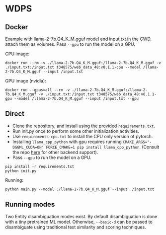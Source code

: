 # WDPS

## Docker
Example with llama-2-7b.Q4_K_M.gguf model and input.txt in the CWD, attach them as volumes. Pass `--gpu` to run the model on a GPU.

CPU image:
```
docker run --rm -v ./llama-2-7b.Q4_K_M.gguf:/llama-2-7b.Q4_K_M.gguf -v ./input.txt:/input.txt t348575/web_data_48:v0.1.1-cpu --model /llama-2-7b.Q4_K_M.gguf --input /input.txt
```

GPU image (nvidia):
```
docker run --gpus=all --rm -v ./llama-2-7b.Q4_K_M.gguf:/llama-2-7b.Q4_K_M.gguf -v ./input.txt:/input.txt t348575/web_data_48:v0.1.1-gpu --model /llama-2-7b.Q4_K_M.gguf --input /input.txt --gpu
```

## Direct
* Clone the repository, and install using the provided `requirements.txt`.
* Run init.py once to perform some other initialization activities.
* Use `requirements-cpu.txt` to install the CPU only version of pytorch.
* Installing `llama_cpp_python` with gpu requires running `CMAKE_ARGS="-DGGML_CUDA=ON" FORCE_CMAKE=1 pip install llama_cpp_python`. (Consult the repo [here](https://github.com/abetlen/llama-cpp-python?tab=readme-ov-file#supported-backends) for other backend support).
* Pass `--gpu` to run the model on a GPU.
```
pip install -r requirements.txt
python init.py
```
Running:
```
python main.py --model ./llama-2-7b.Q4_K_M.gguf --input ./input.txt
```

## Running modes
Two Entity disambiguation modes exist. By default disambiguation is done with a tiny pretrained ML model. Otherwise, `--basic-d` can be passed to disambiguate using traditional text similarity and scoring techniques.